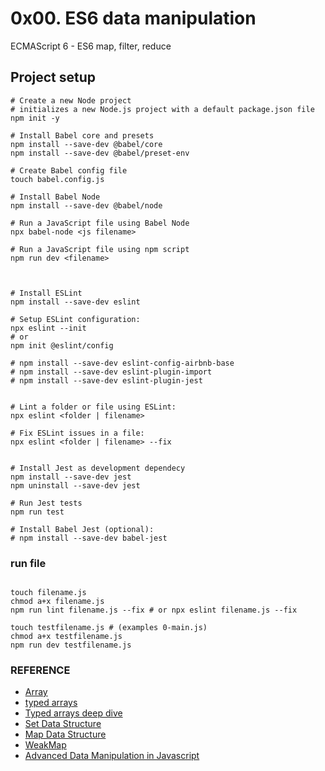 # 0x00. ES6 data manipulation

ECMAScript 6 - ES6 map, filter, reduce

## Project setup

```
# Create a new Node project
# initializes a new Node.js project with a default package.json file
npm init -y

# Install Babel core and presets
npm install --save-dev @babel/core
npm install --save-dev @babel/preset-env

# Create Babel config file
touch babel.config.js

# Install Babel Node
npm install --save-dev @babel/node

# Run a JavaScript file using Babel Node
npx babel-node <js filename>

# Run a JavaScript file using npm script
npm run dev <filename>



# Install ESLint
npm install --save-dev eslint

# Setup ESLint configuration:
npx eslint --init
# or
npm init @eslint/config

# npm install --save-dev eslint-config-airbnb-base
# npm install --save-dev eslint-plugin-import
# npm install --save-dev eslint-plugin-jest


# Lint a folder or file using ESLint:
npx eslint <folder | filename>

# Fix ESLint issues in a file:
npx eslint <folder | filename> --fix


# Install Jest as development dependecy
npm install --save-dev jest
npm uninstall --save-dev jest

# Run Jest tests
npm run test

# Install Babel Jest (optional):
# npm install --save-dev babel-jest
```

### run file

```

touch filename.js
chmod a+x filename.js
npm run lint filename.js --fix # or npx eslint filename.js --fix

touch testfilename.js # (examples 0-main.js)
chmod a+x testfilename.js
npm run dev testfilename.js

```

### REFERENCE
- [Array](https://developer.mozilla.org/en-US/docs/Web/JavaScript/Reference/Global_Objects/Array)
- [typed arrays](https://developer.mozilla.org/en-US/docs/Web/JavaScript/Guide/Typed_arrays)
- [Typed arrays deep dive](https://www.codeguage.com/courses/advanced-js/buffers-typed-arrays)
- [Set Data Structure](https://www.google.com/search?q=set+in+javascript&oq=set+in+ja&gs_lcrp=EgZjaHJvbWUqDAgAEAAYQxiABBiKBTIMCAAQABhDGIAEGIoFMgYIARBFGDkyBwgCEAAYgAQyDAgDEAAYFBiHAhiABDIHCAQQABiABDIGCAUQRRg8MgYIBhBFGDwyBggHEEUYPKgCALACAA&sourceid=chrome&ie=UTF-8)
- [Map Data Structure](https://developer.mozilla.org/en-US/docs/Web/JavaScript/Reference/Global_Objects/Map)
- [WeakMap](https://developer.mozilla.org/en-US/docs/Web/JavaScript/Reference/Global_Objects/WeakMap)
- [Advanced Data Manipulation in Javascript](https://medium.com/@sub.metu/advanced-data-manipulation-javascript-b309fd008c6d)
